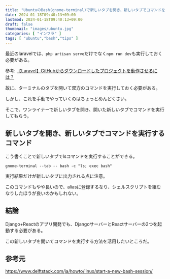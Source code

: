 ```yaml
---
title: "UbuntuのBash(gnome-terminal)で新しいタブを開き、新しいタブでコマンドを実行する"
date: 2024-01-18T09:40:13+09:00
lastmod: 2024-01-18T09:40:13+09:00
draft: false
thumbnail: "images/ubuntu.jpg"
categories: [ "インフラ" ]
tags: [ "ubuntu","bash","tips" ]
---
```


最近のlaravelでは、`php artisan serve`だけでなく`npm run dev`も実行しておく必要がある。

参考: [【Laravel】GitHubからダウンロードしたプロジェクトを動作させるには？](/post/laravel-github-download/)

故に、ターミナルのタブを開いて双方のコマンドを実行しておく必要がある。

しかし、これを手動でやっていくのはちょっとめんどくさい。

そこで、ワンライナーで新しいタブを開き、開いた新しいタブでコマンドを実行してもらう。

## 新しいタブを開き、新しいタブでコマンドを実行するコマンド

こう書くことで新しいタブでlsコマンドを実行することができる。

```
gnome-terminal --tab -- bash -c "ls; exec bash"
```

実行結果だけが新しいタブに出力される点に注意。

このコマンドもやや長いので、aliasに登録するなり、シェルスクリプトを組むなりしたほうが良いのかもしれない。

## 結論

Django+Reactのアプリ開発でも、DjangoサーバーとReactサーバーの2つを起動する必要がある。

この新しいタブを開いてコマンドを実行する方法を活用したいところだ。

## 参考元

https://www.delftstack.com/ja/howto/linux/start-a-new-bash-session/


